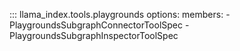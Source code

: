 ::: llama_index.tools.playgrounds
options:
members: - PlaygroundsSubgraphConnectorToolSpec - PlaygroundsSubgraphInspectorToolSpec
